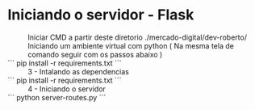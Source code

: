<dl>
<dt><h1>Iniciando o servidor - Flask</h1></dt>
<dd>Iniciar CMD a partir deste diretorio ./mercado-digital/dev-roberto/</dd>
<dd>Iniciando um ambiente virtual com python ( Na mesma tela de comando seguir com os passos abaixo )</dd>
```
pip install -r requirements.txt
```
<dd>3 - Intalando as dependencias</dd>
```
pip install -r requirements.txt
```

<dd>4 - Iniciando o servidor</dd>
```
python server-routes.py
```
</dl>
